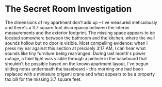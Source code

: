 # The Secret Room Investigation

The dimensions of my apartment don't add up – I've measured meticulously and there's a 3.7 square foot discrepancy between the interior measurements and the exterior footprint. The missing space appears to be located somewhere between the bathroom and the kitchen, where the wall sounds hollow but no door is visible. Most compelling evidence: when I press my ear against this section at precisely 3:17 AM, I can hear what sounds like tiny furniture being rearranged. During last month's power outage, a faint light was visible through a pinhole in the baseboard that shouldn't be possible based on the known apartment layout. I've begun sliding notes underneath the baseboard – this morning one had been replaced with a miniature origami crane and what appears to be a property tax bill for the missing 3.7 square feet.